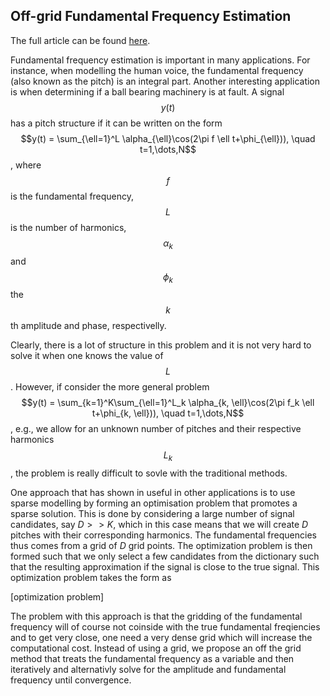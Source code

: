 ## Off-grid Fundamental Frequency Estimation

The full article can be found [here](https://github.com/JohanSward/Portfolio/edit/master/Off_grid\SwardLJ_17.pdf).

Fundamental frequency estimation is important in many applications. For instance, when modelling the human voice, the fundamental frequency (also known as the pitch) is an integral part. Another interesting application is when determining if a ball bearing machinery is at fault. A signal $$y(t)$$ has a pitch structure if it can be written on the form
$$y(t) = \sum_{\ell=1}^L \alpha_{\ell}\cos(2\pi f \ell t+\phi_{\ell})), \quad t=1,\dots,N$$,
where $$f$$ is the fundamental frequency, $$L$$ is the number of harmonics, $$\alpha_k$$ and $$\phi_k$$ the $$k$$th amplitude and phase, respectivelly. 

Clearly, there is a lot of structure in this problem and it is not very hard to solve it when one knows the value of $$L$$. However, if consider the more general problem
$$y(t) = \sum_{k=1}^K\sum_{\ell=1}^L_k \alpha_{k, \ell}\cos(2\pi f_k \ell t+\phi_{k, \ell})), \quad t=1,\dots,N$$,
e.g., we allow for an unknown number of pitches and their respective harmonics $$L_k$$, the problem is really difficult to sovle with the traditional methods. 

One approach that has shown in useful in other applications is to use sparse modelling by forming an optimisation problem that promotes a sparse solution. This is done by considering a large number of signal candidates, say $D>>K$, which in this case means that we will create $D$ pitches with their corresponding harmonics. The fundamental frequencies thus comes from a grid of $D$ grid points. The optimization problem is then formed such that we only select a few candidates from the dictionary such that the resulting approximation if the signal is close to the true signal. This optimization problem takes the form as

[optimization problem]


The problem with this approach is that the gridding of the fundamental frequency will of course not coinside with the true fundamental freqiencies and to get very close, one need a very dense grid which will increase the computational cost. Instead of using a grid, we propose an off the grid method that treats the fundamental frequency as a variable and then iteratively and alternativly solve for the amplitude and fundamental frequency until convergence.
